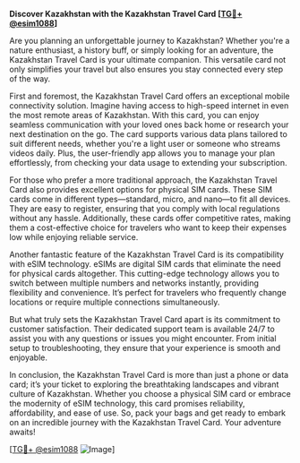 **Discover Kazakhstan with the Kazakhstan Travel Card [[TG💪+ @esim1088](https://t.me/s/esim1088)]**

Are you planning an unforgettable journey to Kazakhstan? Whether you're a nature enthusiast, a history buff, or simply looking for an adventure, the Kazakhstan Travel Card is your ultimate companion. This versatile card not only simplifies your travel but also ensures you stay connected every step of the way.

First and foremost, the Kazakhstan Travel Card offers an exceptional mobile connectivity solution. Imagine having access to high-speed internet in even the most remote areas of Kazakhstan. With this card, you can enjoy seamless communication with your loved ones back home or research your next destination on the go. The card supports various data plans tailored to suit different needs, whether you're a light user or someone who streams videos daily. Plus, the user-friendly app allows you to manage your plan effortlessly, from checking your data usage to extending your subscription.

For those who prefer a more traditional approach, the Kazakhstan Travel Card also provides excellent options for physical SIM cards. These SIM cards come in different types—standard, micro, and nano—to fit all devices. They are easy to register, ensuring that you comply with local regulations without any hassle. Additionally, these cards offer competitive rates, making them a cost-effective choice for travelers who want to keep their expenses low while enjoying reliable service.

Another fantastic feature of the Kazakhstan Travel Card is its compatibility with eSIM technology. eSIMs are digital SIM cards that eliminate the need for physical cards altogether. This cutting-edge technology allows you to switch between multiple numbers and networks instantly, providing flexibility and convenience. It’s perfect for travelers who frequently change locations or require multiple connections simultaneously.

But what truly sets the Kazakhstan Travel Card apart is its commitment to customer satisfaction. Their dedicated support team is available 24/7 to assist you with any questions or issues you might encounter. From initial setup to troubleshooting, they ensure that your experience is smooth and enjoyable.

In conclusion, the Kazakhstan Travel Card is more than just a phone or data card; it’s your ticket to exploring the breathtaking landscapes and vibrant culture of Kazakhstan. Whether you choose a physical SIM card or embrace the modernity of eSIM technology, this card promises reliability, affordability, and ease of use. So, pack your bags and get ready to embark on an incredible journey with the Kazakhstan Travel Card. Your adventure awaits!

[[TG💪+ @esim1088](https://t.me/s/esim1088) ![Image](https://i.postimg.cc/Y0z9fWf4/image.png)]